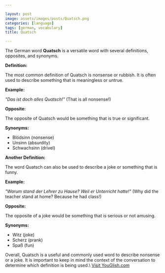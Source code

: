 ```yaml
---

layout: post
image: assets/images/posts/Quatsch.png
categories: [language]
tags: [german, vocabulary]
title: Quatsch

---
```


The German word **Quatsch** is a versatile word with several definitions, opposites, and synonyms. 

**Definition:**

The most common definition of Quatsch is nonsense or rubbish. It is often used to describe something that is meaningless or untrue. 

**Example:** 

*"Das ist doch alles Quatsch!"* (That is all nonsense!)

**Opposite:** 

The opposite of Quatsch would be something that is true or significant. 

**Synonyms:**

- Blödsinn (nonsense)
- Unsinn (absurdity)
- Schwachsinn (drivel)

**Another Definition:** 

The word Quatsch can also be used to describe a joke or something that is funny. 

**Example:** 

*"Warum stand der Lehrer zu Hause? Weil er Unterricht hatte!"* (Why did the teacher stand at home? Because he had class!)

**Opposite:** 

The opposite of a joke would be something that is serious or not amusing. 

**Synonyms:**

- Witz (joke)
- Scherz (prank)
- Spaß (fun)

Overall, Quatsch is a useful and commonly used word to describe nonsense or a joke. It is important to keep in mind the context of the conversation to determine which definition is being used.\ <a id="yg-widget-0" class="youglish-widget" data-query="Quatsch" data-lang="german" data-components="8412" data-auto-start="0" data-bkg-color="theme_light" data-title="How%20to%20pronounce%20Quatsch%20in%20German"  rel="nofollow" href="https://youglish.com">Visit YouGlish.com</a><script async src="https://youglish.com/public/emb/widget.js" charset="utf-8"></script>